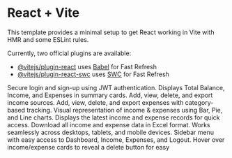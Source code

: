 # React + Vite

This template provides a minimal setup to get React working in Vite with HMR and some ESLint rules.

Currently, two official plugins are available:

- [@vitejs/plugin-react](https://github.com/vitejs/vite-plugin-react/blob/main/packages/plugin-react/README.md) uses [Babel](https://babeljs.io/) for Fast Refresh
- [@vitejs/plugin-react-swc](https://github.com/vitejs/vite-plugin-react-swc) uses [SWC](https://swc.rs/) for Fast Refresh


<!-- npm install tailwindcss @tailwindcss/vite
vite.config.ts

import { defineConfig } from 'vite'
import tailwindcss from '@tailwindcss/vite' <---change
export default defineConfig({
  plugins: [
    tailwindcss(),<-----add 
  ],
})


@import "tailwindcss";

 -->
<!-- npm install react-icons axios moment emoji-picker-react react-router-dom recharts react-hot-toast 

react-icons: A library for including icons in React apps.
axios: A promise-based HTTP client for making requests.
moment: A library for working with dates and times.
emoji-picker-react: A React component for adding emoji pickers.
react-router-dom: A library for handling routing in React apps.
recharts: A library for building charts with React.
react-hot-toast: A library for adding toast notifications in React.

-->

Secure login and sign-up using JWT authentication.
Displays Total Balance, Income, and Expenses in summary cards.
Add, view, delete, and export income sources.
Add, view, delete, and export expenses with category-based tracking.
Visual representation of income & expenses using Bar, Pie, and Line charts.
Displays the latest income and expense records for quick access.
Download all income and expense data in Excel format.
Works seamlessly across desktops, tablets, and mobile devices.
Sidebar menu with easy access to Dashboard, Income, Expenses, and Logout.
Hover over income/expense cards to reveal a delete button for easy